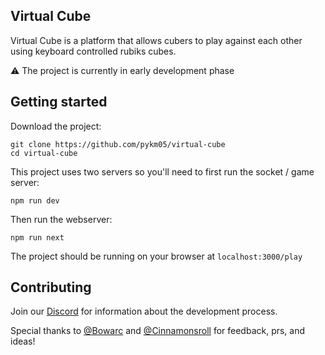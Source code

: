 ## Virtual Cube

Virtual Cube is a platform that allows cubers to play against each other using keyboard controlled rubiks cubes.

⚠️ The project is currently in early development phase

## Getting started

Download the project:

```console
git clone https://github.com/pykm05/virtual-cube
cd virtual-cube
```

This project uses two servers so you'll need to first run the socket / game server:

```console
npm run dev
```

Then run the webserver:

```console
npm run next
```

The project should be running on your browser at `localhost:3000/play`

## Contributing

Join our [Discord](https://discord.gg/ZDTMZz7B) for information about the development process.

Special thanks to [@Bowarc](https://github.com/Bowarc) and [@Cinnamonsroll](https://github.com/Cinnamonsroll) for feedback, prs, and ideas!
